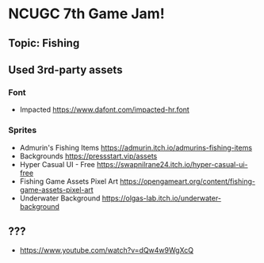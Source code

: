 # NCUGC 7th Game Jam!
## Topic: Fishing


## Used 3rd-party assets

### Font
- Impacted https://www.dafont.com/impacted-hr.font

### Sprites
- Admurin's Fishing Items https://admurin.itch.io/admurins-fishing-items
- Backgrounds https://pressstart.vip/assets
- Hyper Casual UI - Free https://swapnilrane24.itch.io/hyper-casual-ui-free
- Fishing Game Assets Pixel Art https://opengameart.org/content/fishing-game-assets-pixel-art
- Underwater Background https://olgas-lab.itch.io/underwater-background

## ???
- https://www.youtube.com/watch?v=dQw4w9WgXcQ